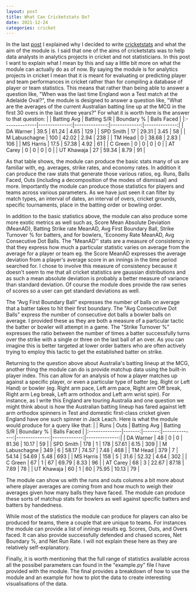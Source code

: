 ```yaml
---
layout: post
title: What Can Cricketstats Do?
date: 2021-12-24
categories: cricket
---
```

In the last [post](https://nsaranga.github.io/cricket/2021/12/19/TheAimOfCricketstats.html) I explained why I decided to write [cricketstats](https://github.com/nsaranga/cricketstats) and what the aim of the module is. I said that one of the aims of cricketstats was to help data analysts in analytics projects in cricket and not statisticians. In this post I want to explain what I mean by this and say a little bit more on what the module can actually do as of now. By saying the module is for analytics projects in cricket I mean that it is meant for evaluating or predicting player and team performances in cricket rather than for compiling a database of player or team statistics. This means that rather than being able to answer a question like, "When was the last time England won a Test match at the Adelaide Oval?", the module is designed to answer a question like, "What are the averages of the current Australian batting line up at the MCG in the first 30 overs in the last three years?" For what it is worth here is the answer to that question:
|               |   Batting Avg |   Batting S/R |   Boundary % |   Balls Faced |
|:--------------|--------------:|--------------:|-------------:|--------------:|
| DA Warner     |          39.5 |         61.24 |         4.65 |           129 |
| SPD Smith     |          17   |         29.31 |         3.45 |            58 |
| M Labuschagne |         100   |         42.02 |         2.94 |           238 |
| TM Head       |           0   |         38.68 |         2.83 |           106 |
| MS Harris     |          17.5 |         57.38 |         4.92 |            61 |
| C Green       |           0   |          0    |         0    |             0 |
| AT Carey      |           0   |          0    |         0    |             0 |
| UT Khawaja    |          27   |         59.34 |         8.79 |            91 |

As that table shows, the module can produce the basic stats many of us are familiar with, eg. averages, strike rates, and economy rates. In addition it can produce the raw stats that generate those various ratios, eg. Runs, Balls Faced, Outs (including a decomposition of the modes of dismissal) and more. Importantly the module can produce those statistics for players and teams across various parameters. As we have just seen it can filter by match types, an interval of dates, an interval of overs, cricket grounds, specific tournaments, place in the batting order or bowling order.

In addition to the basic statistics above, the module can also produce some more exotic metrics as well such as, Score Mean Absolute Deviation (MeanAD), Batting Strike rate MeanAD,  Avg First Boundary Ball, Strike Turnover % for batters, and for bowlers, 'Economy Rate MeanAD, Avg Consecutive Dot Balls. The "MeanAD'' stats are a measure of consistency in that they express how much a particular statistic varies on average from the average for a player or team eg. the Score MeanAD expresses the average deviation from a player's average score in an innings in the time period searched for. I chose to involve this measure of consistency because it doesn't seem to me that all cricket statistics are gaussian distributions and as such a mean absolute deviation is probably a better measure of variance than standard deviation. Of course the module does provide the raw series of scores so a user can get standard deviations as well.

The "Avg First Boundary Ball" expresses the number of balls on average that a batter takes to hit their first boundary. The "Avg Consecutive Dot Balls" express the number of consecutive dot balls a bowler balls on average. I provided these as they are both a measure of a particular tactic the batter or bowler will attempt in a game. The "Strike Turnover %" expresses the ratio between the number of times a batter successfully turns over the strike with a single or three on the last ball of an over. As you can imagine this is better targeted at lower order batters who are often actively trying to employ this tactic to get the established batter on strike.

Returning to the question above about Australia's batting lineup at the MCG, another thing the module can do is provide matchup data using the built-in player index. This can allow for an analysis of how a player matches up against a specific player, or even a particular type of batter (eg. Right or Left Hand) or bowler (eg. Right arm pace, Left arm pace, Right arm Off break, Right arm Leg break, Left arm orthodox and Left arm wrist spin). For instance, as I write this England are touring Australia and one question we might think about is how the Australian batting lineup has fared against left arm orthodox spinners in Test and domestic first-class cricket given England have one such spinner in Jack Leach. Here is what the module would produce for a query like that:
|               |   Runs |   Outs |   Batting Avg |   Batting S/R |   Boundary % |   Balls Faced |
|:--------------|-------:|-------:|--------------:|--------------:|-------------:|--------------:|
| DA Warner     |     48 |      0 |          0    |         81.36 |        10.17 |            59 |
| SPD Smith     |    178 |      1 |        178    |         57.61 |         6.15 |           309 |
| M Labuschagne |    349 |      6 |         58.17 |         74.57 |         7.48 |           468 |
| TM Head       |    379 |      7 |         54.14 |         54.69 |         5.48 |           693 |
| MS Harris     |    158 |      5 |         31.6  |         52.32 |         4.64 |           302 |
| C Green       |     67 |      1 |         67    |         69.79 |         8.33 |            96 |
| AT Carey      |     68 |      3 |         22.67 |         87.18 |         7.69 |            78 |
| UT Khawaja    |     60 |      1 |         60    |         75.95 |        10.13 |            79 |

The module can show us with the runs and outs columns a bit more about where player averages are coming from and how much to weigh their averages given how many balls they have faced. The module can produce these sorts of matchup stats for bowlers as well against specific batters and batters by handedness.

While most of the statistics the module can produce for players can also be produced for teams, there a couple that are unique to teams. For instances the module can provide a list of innings results eg. Scores, Outs, and Overs faced. It can also provide successfully defended and chased scores, Net Boundary %, and Net Run Rate. I will not explain these here as they are relatively self-explanatory.

Finally, it is worth mentioning that the full range of statistics available across all the possibel parameters can found in the "example.py" file I have provided with the module. The final provides a breakdown of how to use the module and an example for how to plot the data to create interesting visualisations of the data.


